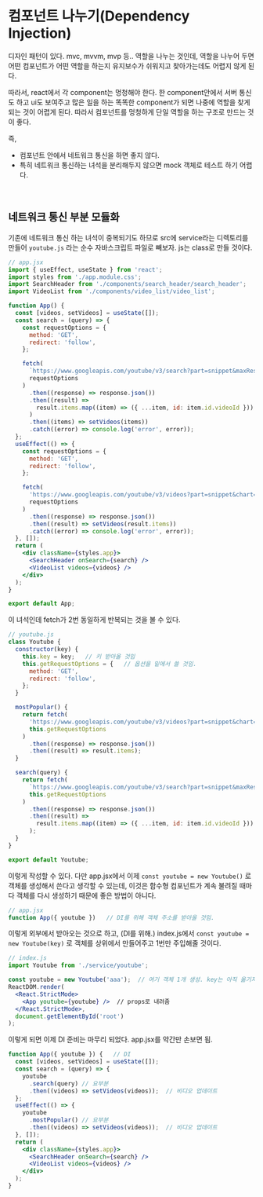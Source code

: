 # 컴포넌트 나누기(Dependency Injection)

디자인 패턴이 있다. mvc, mvvm, mvp 등.. 역할을 나누는 것인데, 역할을 나누어 두면 어떤 컴포넌트가 어떤 역할을 하는지 유지보수가 쉬워지고 찾아가는데도 어렵지 않게 된다.

따라서, react에서 각 component는 멍청해야 한다. 한 component안에서 서버 통신도 하고 ui도 보여주고 많은 일을 하는 똑똑한 component가 되면 나중에 역할을 찾게 되는 것이 어렵게 된다. 따라서 컴포넌트를 멍청하게 단일 역할을 하는 구조로 만드는 것이 좋다.

즉,

- 컴포넌트 안에서 네트워크 통신을 하면 좋지 않다.
- 특히 네트워크 통신하는 녀석을 분리해두지 않으면 mock 객체로 테스트 하기 어렵다.

<br/>

## 네트워크 통신 부분 모듈화

기존에 네트워크 통신 하는 녀석이 중복되기도 하므로 src에 service라는 디렉토리를 만들어 `youtube.js` 라는 순수 자바스크립트 파일로 빼보자. js는 class로 만들 것이다.

```jsx
// app.jsx
import { useEffect, useState } from 'react';
import styles from './app.module.css';
import SearchHeader from './components/search_header/search_header';
import VideoList from './components/video_list/video_list';

function App() {
  const [videos, setVideos] = useState([]);
  const search = (query) => {
    const requestOptions = {
      method: 'GET',
      redirect: 'follow',
    };

    fetch(
      `https://www.googleapis.com/youtube/v3/search?part=snippet&maxResults=25&q=${query}&type=video&key=AIzaSyAt8c2PYwx485f9FMJmgxfrHRIOA_IOTB4`,
      requestOptions
    )
      .then((response) => response.json())
      .then((result) =>
        result.items.map((item) => ({ ...item, id: item.id.videoId }))
      )
      .then((items) => setVideos(items))
      .catch((error) => console.log('error', error));
  };
  useEffect(() => {
    const requestOptions = {
      method: 'GET',
      redirect: 'follow',
    };

    fetch(
      'https://www.googleapis.com/youtube/v3/videos?part=snippet&chart=mostPopular&maxResults=25&key=AIzaSyAt8c2PYwx485f9FMJmgxfrHRIOA_IOTB4',
      requestOptions
    )
      .then((response) => response.json())
      .then((result) => setVideos(result.items))
      .catch((error) => console.log('error', error));
  }, []);
  return (
    <div className={styles.app}>
      <SearchHeader onSearch={search} />
      <VideoList videos={videos} />
    </div>
  );
}

export default App;

```

이 녀석인데 fetch가 2번 동일하게 반복되는 것을 볼 수 있다.

```javascript
// youtube.js
class Youtube {
  constructor(key) {
    this.key = key;   // 키 받아올 것임
    this.getRequestOptions = {   // 옵션을 밑에서 쓸 것임.
      method: 'GET',
      redirect: 'follow',
    };
  }

  mostPopular() {
    return fetch(
      'https://www.googleapis.com/youtube/v3/videos?part=snippet&chart=mostPopular&maxResults=25&key=AIzaSyAt8c2PYwx485f9FMJmgxfrHRIOA_IOTB4',
      this.getRequestOptions
    )
      .then((response) => response.json())
      .then((result) => result.items);
  }

  search(query) {
    return fetch(
      `https://www.googleapis.com/youtube/v3/search?part=snippet&maxResults=25&q=${query}&type=video&key=AIzaSyAt8c2PYwx485f9FMJmgxfrHRIOA_IOTB4`,
      this.getRequestOptions
    )
      .then((response) => response.json())
      .then((result) =>
        result.items.map((item) => ({ ...item, id: item.id.videoId }))
      );
  }
}

export default Youtube;
```

이렇게 작성할 수 있다. 다만 app.jsx에서 이제 `const youtube = new Youtube()` 로 객체를 생성해서 쓴다고 생각할 수 있는데, 이것은 함수형 컴포넌트가 계속 불려질 때마다 객체를 다시 생성하기 때문에 좋은 방법이 아니다.

```jsx
// app.jsx
function App({ youtube })   // DI를 위해 객체 주소를 받아올 것임.
```

이렇게 외부에서 받아오는 것으로 하고, (DI를 위해.) index.js에서 `const youtube = new Youtube(key)` 로 객체를 상위에서 만들어주고 1번만 주입해줄 것이다.

```jsx
// index.js
import Youtube from './service/youtube';

const youtube = new Youtube('aaa');  // 여기 객체 1개 생성. key는 아직 옮기지 않음
ReactDOM.render(
  <React.StrictMode>
    <App youtube={youtube} />  // props로 내려줌
  </React.StrictMode>,
  document.getElementById('root')
);
```

이렇게 되면 이제 DI 준비는 마무리 되었다. app.jsx를 약간만 손보면 됨.

```jsx
function App({ youtube }) {   // DI
  const [videos, setVideos] = useState([]);
  const search = (query) => {
    youtube
      .search(query) // 요부분
      .then((videos) => setVideos(videos));  // 비디오 업데이트
  };
  useEffect(() => {
    youtube
      .mostPopular() // 요부분
      .then((videos) => setVideos(videos));  // 비디오 업데이트
  }, []);
  return (
    <div className={styles.app}>
      <SearchHeader onSearch={search} />
      <VideoList videos={videos} />
    </div>
  );
}
```